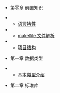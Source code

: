 
* 第零章 前置知识
* * [语言特性](/zero/characteristic.md)
* * [makefile 文件解析](/zero/makefile.md)
* * [项目结构](/zero/project-structure.md)

* 第一章 数据类型
* * [基本类型介绍](/one/basic-type.md)

* 第二章 标准库